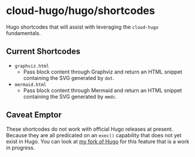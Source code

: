 # cloud-hugo/hugo/shortcodes

Hugo shortcodes that will assist with leveraging the `cloud-hugo` fundamentals.

## Current Shortcodes

* `graphviz.html`
  * Pass block content through Graphviz and return an HTML snippet containing the SVG generated by `dot`.
* `mermaid.html`
  * Pass block content through Mermaid and return an HTML snippet containing the SVG generated by `mmdc`.

## Caveat Emptor

These shortcodes do not work with official Hugo releases at present.  Because they are all predicated on an `exec()` capability that does not yet exist in Hugo.  You can look at [my fork of Hugo](https://github.com/jason-dour/hugo) for this feature that is a work in progress.
